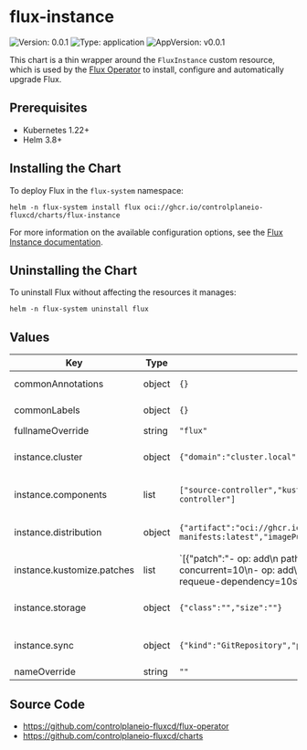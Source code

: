 # flux-instance

![Version: 0.0.1](https://img.shields.io/badge/Version-0.0.1-informational?style=flat-square) ![Type: application](https://img.shields.io/badge/Type-application-informational?style=flat-square) ![AppVersion: v0.0.1](https://img.shields.io/badge/AppVersion-v0.0.1-informational?style=flat-square)

This chart is a thin wrapper around the `FluxInstance` custom resource, which is
used by the [Flux Operator](https://github.com/controlplaneio-fluxcd)
to install, configure and automatically upgrade Flux.

## Prerequisites

- Kubernetes 1.22+
- Helm 3.8+

## Installing the Chart

To deploy Flux in the `flux-system` namespace:

```console
helm -n flux-system install flux oci://ghcr.io/controlplaneio-fluxcd/charts/flux-instance
```

For more information on the available configuration options,
see the [Flux Instance documentation](https://fluxcd.control-plane.io/operator/fluxinstance/).

## Uninstalling the Chart

To uninstall Flux without affecting the resources it manages:

```console
helm -n flux-system uninstall flux
```

## Values

| Key | Type | Default | Description |
|-----|------|---------|-------------|
| commonAnnotations | object | `{}` | Common annotations to add to all deployed objects including pods. |
| commonLabels | object | `{}` | Common labels to add to all deployed objects including pods. |
| fullnameOverride | string | `"flux"` |  |
| instance.cluster | object | `{"domain":"cluster.local","multitenant":false,"networkPolicy":true,"type":"kubernetes"}` | Cluster https://fluxcd.control-plane.io/operator/fluxinstance/#cluster-configuration |
| instance.components | list | `["source-controller","kustomize-controller","helm-controller","notification-controller"]` | Components https://fluxcd.control-plane.io/operator/fluxinstance/#components-configuration |
| instance.distribution | object | `{"artifact":"oci://ghcr.io/controlplaneio-fluxcd/flux-operator-manifests:latest","imagePullSecret":"","registry":"ghcr.io/fluxcd","version":"2.x"}` | Distribution https://fluxcd.control-plane.io/operator/fluxinstance/#distribution-configuration |
| instance.kustomize.patches | list | `[{"patch":"- op: add\n  path: /spec/template/spec/containers/0/args/-\n  value: --concurrent=10\n- op: add\n  path: /spec/template/spec/containers/0/args/-\n  value: --requeue-dependency=10s\n","target":{"kind":"Deployment","name":"(kustomize-controller|helm-controller)"}}]` | Patches https://fluxcd.control-plane.io/operator/fluxinstance/#kustomize-patches |
| instance.storage | object | `{"class":"","size":""}` | Storage https://fluxcd.control-plane.io/operator/fluxinstance/#storage-configuration |
| instance.sync | object | `{"kind":"GitRepository","path":"","pullSecret":"","ref":"","url":""}` | Sync https://fluxcd.control-plane.io/operator/fluxinstance/#sync-configuration |
| nameOverride | string | `""` |  |

## Source Code

* <https://github.com/controlplaneio-fluxcd/flux-operator>
* <https://github.com/controlplaneio-fluxcd/charts>
